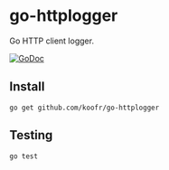 go-httplogger
=============

Go HTTP client logger.

[![GoDoc](https://godoc.org/github.com/koofr/go-httplogger?status.png)](https://godoc.org/github.com/koofr/go-httplogger)

## Install

    go get github.com/koofr/go-httplogger

## Testing

    go test
